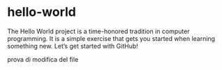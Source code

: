 # hello-world
The Hello World project is a time-honored tradition in computer programming. It is a simple exercise that gets you started when learning something new. Let’s get started with GitHub!

prova di modifica del file
